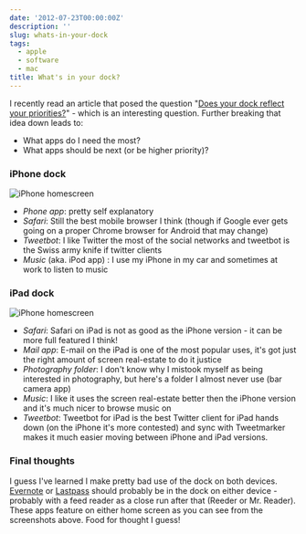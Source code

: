 ```yaml
---
date: '2012-07-23T00:00:00Z'
description: ''
slug: whats-in-your-dock
tags:
  - apple
  - software
  - mac
title: What's in your dock?
---
```


I recently read an article that posed the question "[Does your dock reflect your
priorities?][]" - which is an interesting question. Further breaking that idea down
leads to:

- What apps do I need the most?
- What apps should be next (or be higher priority)?

### iPhone dock

<img src="/files/2012/07/iphone.png" alt="iPhone homescreen" />

- _Phone app_: pretty self explanatory
- _Safari_: Still the best mobile browser I think (though if Google ever gets
  going on a proper Chrome browser for Android that may change)
- _Tweetbot_: I like Twitter the most of the social networks and tweetbot is the
  Swiss army knife if twitter clients
- _Music_ (aka. iPod app) : I use my iPhone in my car and sometimes at work to
  listen to music

### iPad dock

<img src="/files/2012/07/ipad.png" alt="iPhone homescreen" />

- _Safari_: Safari on iPad is not as good as the iPhone version - it can be more
  full featured I think!
- _Mail app_: E-mail on the iPad is one of the most popular uses, it's got just
  the right amount of screen real-estate to do it justice
- _Photography folder_: I don't know why I mistook myself as being interested in
  photography, but here's a folder I almost never use (bar camera app)
- _Music_: I like it uses the screen real-estate better then the iPhone version
  and it's much nicer to browse music on
- _Tweetbot_: Tweetbot for iPad is the best Twitter client for iPad hands down
  (on the iPhone it's more contested) and sync with Tweetmarker makes it much
  easier moving between iPhone and iPad versions.

### Final thoughts

I guess I've learned I make pretty bad use of the dock on both devices.
[Evernote][] or [Lastpass][] should probably be in the dock on either device -
probably with a feed reader as a close run after that (Reeder or Mr. Reader).
These apps feature on either home screen as you can see from the screenshots
above. Food for thought I guess!

[Does your dock reflect your priorities?]:
  http://nerdgap.com/does-your-dock-reflect-your-priorities/
[Evernote]: http://www.evernote.com
[Lastpass]: http://www.lastpass.com
